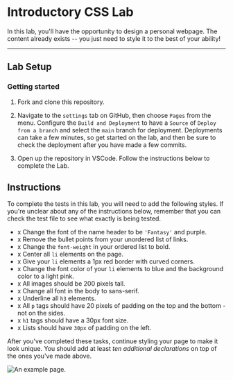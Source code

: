 # Introductory CSS Lab

In this lab, you'll have the opportunity to design a personal webpage. The content already exists -- you just need to style it to the best of your ability!

---

## Lab Setup

### Getting started

1. Fork and clone this repository.

1. Navigate to the `settings` tab on GitHub, then choose `Pages` from the menu. Configure the `Build and Deployment` to have a `Source` of `Deploy from a branch` and select the `main` branch for deployment. Deployments can take a few minutes, so get started on the lab, and then be sure to check the deployment after you have made a few commits.

1. Open up the repository in VSCode. Follow the instructions below to complete the Lab.

## Instructions

To complete the tests in this lab, you will need to add the following styles. If you're unclear about any of the instructions below, remember that you can check the test file to see what exactly is being tested.

- x Change the font of the name header to be `'Fantasy'` and purple.
- x Remove the bullet points from your unordered list of links.
- x Change the `font-weight` in your ordered list to bold.
- x Center all `li` elements on the page.
- x Give your `li` elements a 1px red border with curved corners.
- x Change the font color of your `li` elements to blue and the background color to a light pink.
- x All images should be 200 pixels tall.
- x Change all font in the body to sans-serif.
- x Underline all `h3` elements.
- x All `p` tags should have 20 pixels of padding on the top and the bottom - not on the sides.
- x `h1` tags should have a 30px font size.
- x Lists should have `30px` of padding on the left.

After you've completed these tasks, continue styling your page to make it look unique. You should add at least _ten additional declarations_ on top of the ones you've made above.

![An example page.](./assets/example-page.png)
